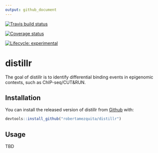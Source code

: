 ```yaml
---
output: github_document
---
```


<!-- README.md is generated from README.Rmd. Please edit that file -->



<!-- badges: start -->
[![Travis build status](https://travis-ci.com/robertamezquita/distillr.svg?branch=master)](https://travis-ci.org/robertamezquita/distillr)

[![Coverage status](https://codecov.io/gh/robertamezquita/distillr/branch/master/graph/badge.svg)](https://codecov.io/github/robertamezquita/distillr?branch=master)

[![Lifecycle: experimental](https://img.shields.io/badge/lifecycle-experimental-orange.svg)](https://www.tidyverse.org/lifecycle/#experimental)
<!-- badges: end -->


# distillr

The goal of distillr is to identify differential binding events in epigenomic contexts, such as ChIP-seq/CUT&RUN.

## Installation

You can install the released version of distillr from [Github](https://github.com/robertamezquita/distillr) with:

``` r
devtools::install_github("robertamezquita/distillr")
```

## Usage

TBD



